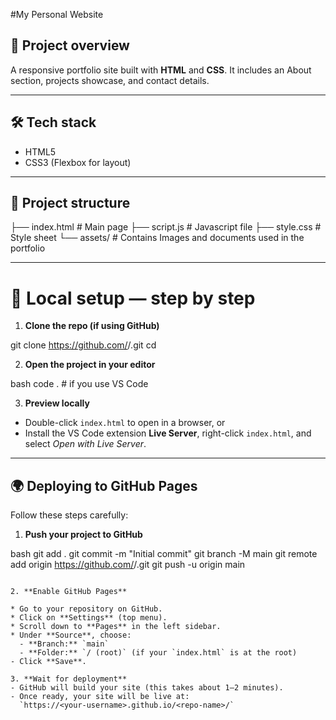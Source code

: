 #My Personal Website
## 🚀 Project overview

A responsive portfolio site built with **HTML** and **CSS**. It includes an About section, projects showcase, and contact details.

---

## 🛠️ Tech stack

* HTML5
* CSS3 (Flexbox for layout)

---
## 📁 Project structure 

├── index.html          # Main page
├── script.js           # Javascript file
├── style.css           # Style sheet
└── assets/             # Contains Images and documents used in the portfolio

---

# 🧭 Local setup — step by step

1. **Clone the repo (if using GitHub)**


git clone https://github.com/<your-username>/<repo-name>.git
cd <repo-name>


2. **Open the project in your editor**

bash
code .   # if you use VS Code

3. **Preview locally**

* Double-click `index.html` to open in a browser, or
* Install the VS Code extension **Live Server**, right-click `index.html`, and select *Open with Live Server*.

---

## 🌍 Deploying to GitHub Pages

Follow these steps carefully:

1. **Push your project to GitHub**

bash
git add .
git commit -m "Initial commit"
git branch -M main
git remote add origin https://github.com/<your-username>/<repo-name>.git
git push -u origin main
```

2. **Enable GitHub Pages**

* Go to your repository on GitHub.
* Click on **Settings** (top menu).
* Scroll down to **Pages** in the left sidebar.
* Under **Source**, choose:
  - **Branch:** `main`
  - **Folder:** `/ (root)` (if your `index.html` is at the root)
- Click **Save**.

3. **Wait for deployment**
- GitHub will build your site (this takes about 1–2 minutes).
- Once ready, your site will be live at:
  `https://<your-username>.github.io/<repo-name>/`
